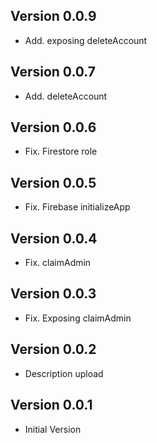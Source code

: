 ## Version 0.0.9
- Add. exposing deleteAccount

## Version 0.0.7
- Add. deleteAccount

## Version 0.0.6
- Fix. Firestore role

## Version 0.0.5
- Fix. Firebase initializeApp

## Version 0.0.4
- Fix. claimAdmin

## Version 0.0.3
- Fix. Exposing claimAdmin


## Version 0.0.2
- Description upload

## Version 0.0.1
- Initial Version

